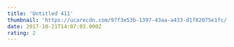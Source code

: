 ```yaml
---
title: 'Untitled 411'
thumbnail: 'https://ucarecdn.com/97f3e53b-1397-43aa-a433-d1f82075e1fc/'
date: 2017-10-21T14:07:03.000Z
rating: 2
---
```

